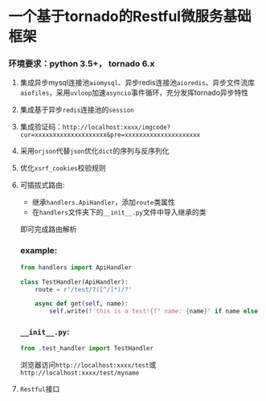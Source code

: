 # 一个基于tornado的Restful微服务基础框架
### 环境要求：python 3.5+， tornado 6.x
1. 集成异步mysql连接池`aiomysql`、异步redis连接池`aioredis`、异步文件流库`aiofiles`，采用`uvloop`加速`asyncio`事件循环，充分发挥tornado异步特性
1. 集成基于异步`redis`连接池的`session`
1. 集成验证码：`http://localhost:xxxx/imgcode?cur=xxxxxxxxxxxxxxxxxxxx&pre=xxxxxxxxxxxxxxxxxxxxx`
1. 采用`orjson`代替`json`优化`dict`的序列与反序列化
1. 优化`xsrf_cookies`校验规则
1. 可插拔式路由:
    - 继承`handlers.ApiHandler`，添加`route`类属性
    - 在`handlers`文件夹下的`__init__.py`文件中导入继承的类

    即可完成路由解析
    ### example:
    ```python
    from handlers import ApiHandler

    class TestHandler(ApiHandler):
        route = r'/test/?([^/]*)/?'

        async def get(self, name):
            self.write(f'this is a test!{f" name: {name}" if name else ""}')
    ```
    ### `__init__.py`:
    ```python
    from .test_handler import TestHandler
    ```
    浏览器访问`http://localhost:xxxx/test`或`http://localhost:xxxx/test/myname`
1. `Restful`接口